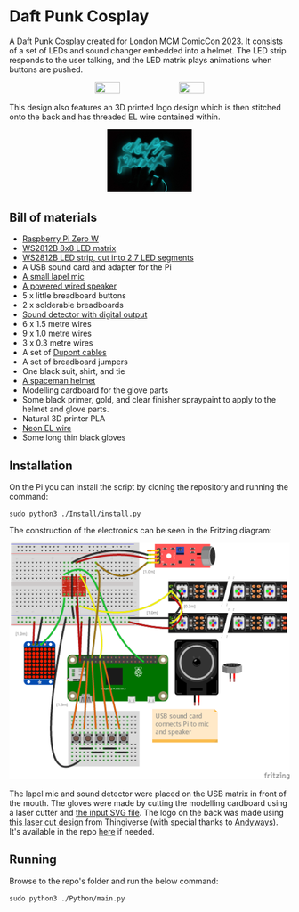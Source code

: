 # Daft Punk Cosplay
 A Daft Punk Cosplay created for London MCM ComicCon 2023. It consists of a set of LEDs and sound changer embedded into a helmet.
 The LED strip responds to the user talking, and the LED matrix plays animations when buttons are pushed.
 
 <div align="center"><img src="Media/helmetInAction.gif"  width="30%" height="30%"><img src="Media/helmetAnims.gif"  width="30%" height="30%"></div>
 
 This design also features an 3D printed logo design which is then stitched onto the back and has threaded EL wire contained within.
 
 <div align="center"><img src="Media/daftPunkElWire.jpg"  width="30%" height="30%"></div>
 
 ## Bill of materials
  - [Raspberry Pi Zero W](https://www.amazon.co.uk/Raspberry-Pi-Zero-Wireless-model/dp/B06XFZC3BX/ref=sr_1_3?crid=2EPJH006L9QOY&keywords=pi+zero+w&qid=1673994361&sprefix=pi+zero+w%2Caps%2C72&sr=8-3)
  - [WS2812B 8x8 LED matrix](https://www.amazon.co.uk/AZUOCN-Flexible-Individually-Addressable-Programmable/dp/B09DV8PZY1/ref=sr_1_6?crid=1KSCBGC0E4RQ8&keywords=WS2812B+led+matrix&qid=1673994347&sprefix=ws2812b+led+matrix%2Caps%2C64&sr=8-6)
  - [WS2812B LED strip, cut into 2 7 LED segments](https://www.amazon.co.uk/Individually-Addressable-Programmable-Waterproof-Decoration/dp/B0BLRN29V2/ref=sr_1_6?crid=13KDXVTPKGYKK&keywords=WS2812B+led+strip&qid=1673994295&sprefix=ws2812b+led+strip%2Caps%2C74&sr=8-6)
  - A USB sound card and adapter for the Pi
  - [A small lapel mic](https://www.amazon.co.uk/AGPTEK-Microphone-Professional-Omnidirectional-Condenser/dp/B07SHSHW6H/ref=sr_1_5?crid=2WSFKFJUFFI6U&keywords=lapel+mic&qid=1673994500&sprefix=lapel+mic%2Caps%2C72&sr=8-5)
  - [A powered wired speaker](https://www.amazon.co.uk/dp/B07PDC69KT/ref=twister_B07PJNV454?_encoding=UTF8&psc=1)
  - 5 x little breadboard buttons
  - 2 x solderable breadboards
  - [Sound detector with digital output](https://www.amazon.co.uk/gp/product/B089QHMC8Y/ref=ppx_yo_dt_b_asin_title_o01_s00?ie=UTF8&psc=1)
  - 6 x 1.5 metre wires
  - 9 x 1.0 metre wires
  - 3 x 0.3 metre wires
  - A set of [Dupont cables](https://www.amazon.co.uk/gp/product/B07SYKPB86/ref=ppx_yo_dt_b_search_asin_title?ie=UTF8&psc=1)
  - A set of breadboard jumpers
  - One black suit, shirt, and tie
  - [A spaceman helmet](https://www.amazon.co.uk/gp/product/B01HQTGPIS/ref=ppx_yo_dt_b_search_asin_title?ie=UTF8&psc=1)
  - Modelling cardboard for the glove parts
  - Some black primer, gold, and clear finisher spraypaint to apply to the helmet and glove parts.
  - Natural 3D printer PLA
  - [Neon EL wire](https://www.amazon.co.uk/gp/product/B099FNFCY7/ref=ppx_yo_dt_b_search_asin_title?ie=UTF8&psc=1)
  - Some long thin black gloves
 ## Installation
On the Pi you can install the script by cloning the repository and running the command:
```
sudo python3 ./Install/install.py
```
The construction of the electronics can be seen in the Fritzing diagram:

![alt text](https://github.com/Willybood/DaftPunkCosplay/blob/main/Fritzing/Head%20electronics_bb.png)

The lapel mic and sound detector were placed on the USB matrix in front of the mouth.
The gloves were made by cutting the modelling cardboard using a laser cutter and [the input SVG file](https://github.com/Willybood/DaftPunkCosplay/blob/main/Laser%20cuts/glove.svg).
The logo on the back was made using [this laser cut design](https://www.thingiverse.com/thing:683140) from Thingiverse (with special thanks to [Andyways](https://www.thingiverse.com/andyways)). It's available in the repo [here](https://github.com/Willybood/DaftPunkCosplay/blob/main/3D%20prints/DaftP_logo_mk1.1.stl) if needed.
## Running
Browse to the repo's folder and run the below command:
```
sudo python3 ./Python/main.py
```
